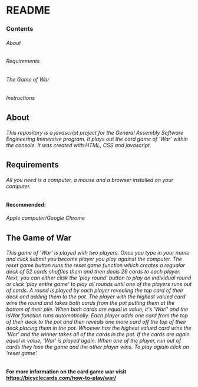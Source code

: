 # README
### Contents
###### About
###### Requirements
###### The Game of War
###### Instructions
## About
###### This repository is a javascript project for the General Assembly Software Engineering Immersive program. It plays out the card game of 'War' within the console. It was created with HTML, CSS and javascript.
## Requirements
###### All you need is a computer, a mouse and a browser installed on your computer.
#### Recommended: 
###### Apple computer/Google Chrome
## The Game of War
###### This game of 'War' is played with two players. Once you type in your name and click submit you become player you play against the computer. The reset game button runs the reset game function which creates a regualar deck of 52 cards shuffles them and then deals 26 cards to each player. Next, you can either clisk the 'play round' button to play an individual round or click 'play entire game' to play all rounds until one of the players runs out of cards. A round is played by each player revealing the top card of their deck and adding them to the pot. The player with the highest valued card wins the round and takes both cards from the pot putting them at the bottom of their pile. When both cards are equal in value, it's 'War!' and the isWar function runs automatically. Each player adds one card from the top of their deck to the pot and then reveals one more card off the top of their deck placing them in the pot. Whoever has the highest valued card wins the 'War' and the winner takes all of the cards in the pot. If the cards are again equal in value, 'War' is played again. When one of the player, run out of cards they lose the game and the other player wins. To play agiain click on 'reset game'. 

#### For more information on the card game war visit https://bicyclecards.com/how-to-play/war/

